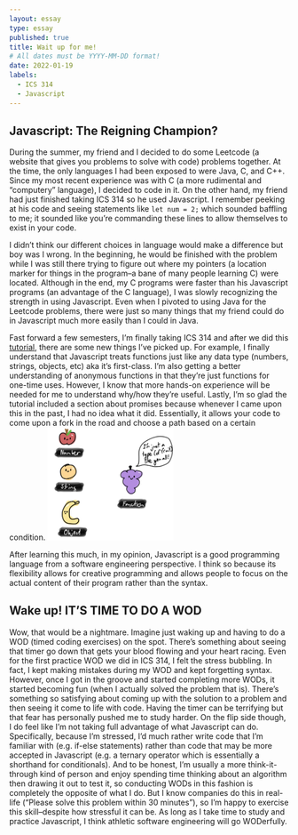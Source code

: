 ```yaml
---
layout: essay
type: essay
published: true
title: Wait up for me! 
# All dates must be YYYY-MM-DD format!
date: 2022-01-19
labels:
  - ICS 314
  - Javascript
---
```


## Javascript: The Reigning Champion?
During the summer, my friend and I decided to do some Leetcode (a website that gives you problems to solve with code) problems together. At the time, the only languages I had been exposed to were Java, C, and C++. Since my most recent experience was with C (a more rudimental and “computery” language), I decided to code in it. On the other hand, my friend had just finished taking ICS 314 so he used Javascript. I remember peeking at his code and seeing statements like `let num = 2;` which sounded baffling to me; it sounded like you’re commanding these lines to allow themselves to exist in your code. 

I didn’t think our different choices in language would make a difference but boy was I wrong. In the beginning, he would be finished with the problem while I was still there trying to figure out where my pointers (a location marker for things in the program–a bane of many people learning C) were located. Although in the end, my C programs were faster than his Javascript programs (an advantage of the C language), I was slowly recognizing the strength in using Javascript. Even when I pivoted to using Java for the Leetcode problems, there were just so many things that my friend could do in Javascript much more easily than I could in Java. 

Fast forward a few semesters, I’m finally taking ICS 314 and after we did this [tutorial](https://www.freecodecamp.org/learn/javascript-algorithms-and-data-structures/), there are some new things I’ve picked up. For example, I finally understand that Javascript treats functions just like any data type (numbers, strings, objects, etc) aka it’s first-class. I’m also getting a better understanding of anonymous functions in that they’re just functions for one-time uses. However, I know that more hands-on experience will be needed for me to understand why/how they’re useful. Lastly, I’m so glad the tutorial included a section about promises because whenever I came upon this in the past, I had no idea what it did. Essentially, it allows your code to come upon a fork in the road and choose a path based on a certain condition. 
<img class="ui right floated rounded image" width="45%" src="../images/JSFirstClassFruits.png">

After learning this much, in my opinion, Javascript is a good programming language from a software engineering perspective. I think so because its flexibility allows for creative programming and allows people to focus on the actual content of their program rather than the syntax.

## Wake up! IT’S TIME TO DO A WOD
Wow, that would be a nightmare. Imagine just waking up and having to do a WOD (timed coding exercises) on the spot. There’s something about seeing that timer go down that gets your blood flowing and your heart racing. Even for the first practice WOD we did in ICS 314, I felt the stress bubbling. In fact, I kept making mistakes during my WOD and kept forgetting syntax. However, once I got in the groove and started completing more WODs, it started becoming fun (when I actually solved the problem that is). There’s something so satisfying about coming up with the solution to a problem and then seeing it come to life with code. Having the timer can be terrifying but that fear has personally pushed me to study harder. On the flip side though, I do feel like I’m not taking full advantage of what Javascript can do. Specifically, because I’m stressed, I’d much rather write code that I’m familiar with (e.g. if-else statements) rather than code that may be more accepted in Javascript (e.g. a ternary operator which is essentially a shorthand for conditionals). And to be honest, I’m usually a more think-it-through kind of person and enjoy spending time thinking about an algorithm then drawing it out to test it, so conducting WODs in this fashion is completely the opposite of what I do. But I know companies do this in real-life (“Please solve this problem within 30 minutes”), so I’m happy to exercise this skill–despite how stressful it can be. As long as I take time to study and practice Javascript, I think athletic software engineering will go WODerfully.

